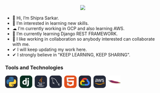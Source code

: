 
<div id="header" align="center">
  <img src="https://media.giphy.com/media/jdPMeyv9rn0hZHh8n9/giphy.gif" width="100"/>
</div>

- 👋 Hi, I’m Shipra Sarkar.
- 👀 I’m interested in learning new skills.
- ☁  I'm currently working in GCP and also learning AWS. 
- 🌱 I’m currently learning Django REST FRAMEWORK.
- 💞️ I like working in collaboration so anybody interested can collaborate with me.
- ✔  I will keep updating my work here.
- ✔  I strongly believe in "KEEP LEARNING, KEEP SHARING".

<H3> Tools and Technologies</H1>
<div>
  <img src="https://github.com/tandpfun/skill-icons/blob/main/icons/Python-Dark.svg" title="Python" alt="Python" width="40" height="40"/>&nbsp;
  <img src="https://github.com/tandpfun/skill-icons/blob/main/icons/Django.svg" title="Django" alt="Django" width="40" height="40"/>&nbsp;
  <img src="https://github.com/tandpfun/skill-icons/blob/main/icons/Java-Dark.svg" title="Java" alt="Java" width="40" height="40"/>&nbsp;
  <img src="https://github.com/tandpfun/skill-icons/blob/main/icons/MySQL-Dark.svg" title="MySQL" alt="MySQL" width="40" height="40"/>&nbsp;
  <img src="https://github.com/tandpfun/skill-icons/blob/main/icons/HTML.svg" title="HTML"  alt="HTML" width="40" height="40"/>&nbsp;
  <img src="https://github.com/tandpfun/skill-icons/blob/main/icons/GCP-Dark.svg" title="GCP"  alt="GCP" width="40" height="40"/>&nbsp;
  <img src="https://github.com/tandpfun/skill-icons/blob/main/icons/AWS-Dark.svg" title="AWS" alt="AWS" width="40" height="40"/>&nbsp;
  <img src="https://github.com/devicons/devicon/blob/master/icons/apache/apache-original.svg" title="Apache" alt="Apache" width="40" height="40"/>&nbsp;
  
</div>

<!---
ShipraSarkar1996/ShipraSarkar1996 is a ✨ special ✨ repository because its `README.md` (this file) appears on your GitHub profile.
You can click the Preview link to take a look at your changes.
---> 


